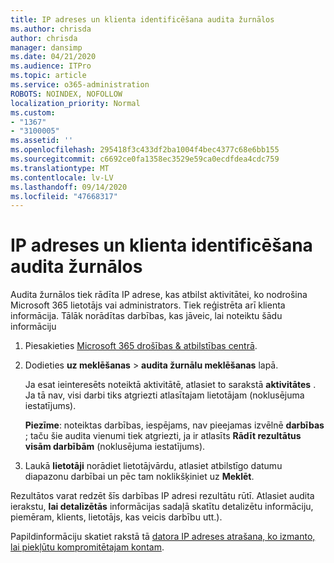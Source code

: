 ```yaml
---
title: IP adreses un klienta identificēšana audita žurnālos
ms.author: chrisda
author: chrisda
manager: dansimp
ms.date: 04/21/2020
ms.audience: ITPro
ms.topic: article
ms.service: o365-administration
ROBOTS: NOINDEX, NOFOLLOW
localization_priority: Normal
ms.custom:
- "1367"
- "3100005"
ms.assetid: ''
ms.openlocfilehash: 295418f3c433df2ba1004f4bec4377c68e6bb155
ms.sourcegitcommit: c6692ce0fa1358ec3529e59ca0ecdfdea4cdc759
ms.translationtype: MT
ms.contentlocale: lv-LV
ms.lasthandoff: 09/14/2020
ms.locfileid: "47668317"
---
```

# <a name="identify-ip-address-and-client-in-audit-logs"></a>IP adreses un klienta identificēšana audita žurnālos

Audita žurnālos tiek rādīta IP adrese, kas atbilst aktivitātei, ko nodrošina Microsoft 365 lietotājs vai administrators. Tiek reģistrēta arī klienta informācija. Tālāk norādītas darbības, kas jāveic, lai noteiktu šādu informāciju

1. Piesakieties [Microsoft 365 drošības & atbilstības centrā](https://protection.office.com/).

2. Dodieties **uz meklēšanas**  >  **audita žurnālu meklēšanas** lapā.

   Ja esat ieinteresēts noteiktā aktivitātē, atlasiet to sarakstā **aktivitātes** . Ja tā nav, visi darbi tiks atgriezti atlasītajam lietotājam (noklusējuma iestatījums).

   **Piezīme**: noteiktas darbības, iespējams, nav pieejamas izvēlnē **darbības** ; taču šie audita vienumi tiek atgriezti, ja ir atlasīts **Rādīt rezultātus visām darbībām** (noklusējuma iestatījums).

3. Laukā **lietotāji** norādiet lietotājvārdu, atlasiet atbilstīgo datumu diapazonu darbībai un pēc tam noklikšķiniet uz **Meklēt**.

Rezultātos varat redzēt šīs darbības IP adresi rezultātu rūtī. Atlasiet audita ierakstu, **lai detalizētās** informācijas sadaļā skatītu detalizētu informāciju, piemēram, klients, lietotājs, kas veicis darbību utt.).

Papildinformāciju skatiet rakstā tā [datora IP adreses atrašana, ko izmanto, lai piekļūtu kompromitētajam kontam](https://docs.microsoft.com/microsoft-365/compliance/auditing-troubleshooting-scenarios#find-the-ip-address-of-the-computer-used-to-access-a-compromised-account).
